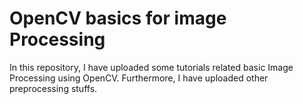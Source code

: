 # OpenCV basics for image Processing
In this repository, I have uploaded some tutorials related basic Image Processing using OpenCV.
Furthermore, I have uploaded other preprocessing stuffs.

